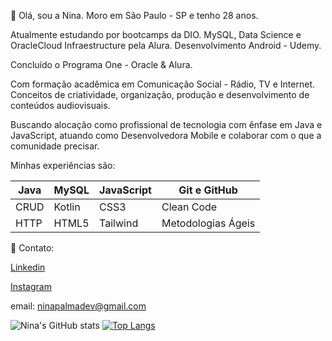 :raising_hand: Olá, sou a Nina. Moro em São Paulo - SP e tenho 28 anos. 

Atualmente estudando por bootcamps da DIO. MySQL, Data Science e OracleCloud Infraestructure pela Alura. Desenvolvimento Android - Udemy.

Concluído o Programa One - Oracle & Alura. 

Com formação acadêmica em Comunicação Social - Rádio, TV e Internet. Conceitos de criatividade, organização, produção e desenvolvimento de conteúdos audiovisuais. 

Buscando alocação como profissional de tecnologia com ênfase em Java e JavaScript, atuando como Desenvolvedora Mobile e colaborar com o que a comunidade precisar. 

Minhas experiências são:

| Java | MySQL | JavaScript | Git e GitHub |
|---|---|---|---|
| CRUD | Kotlin | CSS3 | Clean Code |
| HTTP | HTML5 | Tailwind |Metodologias Ágeis|

📧 Contato: 

[Linkedin](https://br.linkedin.com/in/ninapalmadev)

[Instagram](https://www.instagram.com/palmaninao/)

email: ninapalmadev@gmail.com

![Nina's GitHub stats](https://github-readme-stats.vercel.app/api?username=ninapalmadev&show_icons=true&theme=radical)
[![Top Langs](https://github-readme-stats.vercel.app/api/top-langs/?username=ninapalmadev&layout=compact&theme=tokyonight)](https://github.com/anuraghazra/github-readme-stats)
